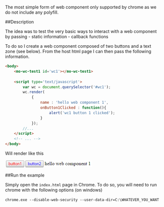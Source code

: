 
The most simple form of web component only supported by chrome as we do not include any polyfill. 

##Description

The idea was to test the very basic ways to interact with a web component by passing
	- static information
	- callback functions

To do so I create a web component composed of two buttons and a text zone (see below). From the host html page I can then pass the following information.
 
```html
<body>
    <mo-wc-test1 id='wc1'></mo-wc-test1>
    
    <script type='text/javascript'>
    	var wc = document.querySelector('#wc1');
    	wc.render(
    		{
    			name : 'hello web component 1',
    			onButton1Clicked : function(){
    				alert('wc1 button 1 clicked');
    			}
    		});
    	//...
    </script>
    <!-- ... -->
</body>
```
Will render like this

![web component](./wc1.png)

##Run the example

Simply open the `index.html` page in Chrome. To do so, you will need to run chrome with the following options (on windows)

`chrome.exe --disable-web-security --user-data-dir=C:\WHATEVER_YOU_WANT`

